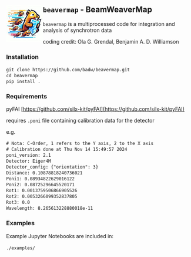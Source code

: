 ## `beavermap` - BeamWeaverMap <img src="./static/beavermap.jpeg" width="100" align="left" alt="Generated by copilot">


`beavermap` is a multiprocessed code for integration and analysis of synchrotron data 

coding credit: Ola G. Grendal, Benjamin A. D. Williamson

### Installation 

```
git clone https://github.com/badw/beavermap.git 
cd beavermap 
pip install . 
```


### Requirements

pyFAI [https://github.com/silx-kit/pyFAI](https://github.com/silx-kit/pyFAI)

requires `.poni` file containing calibration data for the detector 

e.g. 

```
# Nota: C-Order, 1 refers to the Y axis, 2 to the X axis
# Calibration done at Thu Nov 14 15:49:57 2024
poni_version: 2.1
Detector: Eiger4M
Detector_config: {"orientation": 3}
Distance: 0.10878818240736021
Poni1: 0.08934822629016122
Poni2: 0.08725296645520171
Rot1: 0.0013759506866905526
Rot2: 0.0053266099352837805
Rot3: 0.0
Wavelength: 8.265613228880018e-11
```


### Examples 

Example Jupyter Notebooks are included in: 

`./examples/`
